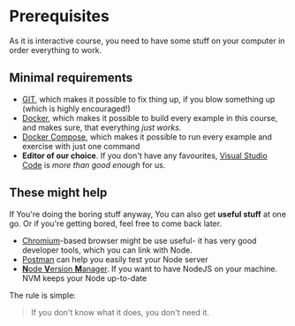 # Prerequisites
As it is interactive course, you need to have some stuff on your computer in order everything to work.

## Minimal requirements
- [GIT](), which makes it possible to fix thing up, if you blow something up (which is highly encouraged!)
- [Docker](https://docs.docker.com/install/), which makes it possible to build every example in this course, and makes sure, that everything _just works_.
- [Docker Compose](https://github.com/Yelp/docker-compose/blob/master/docs/install.md), which makes it possible to run every example and exercise with just one command
- **Editor of our choice**. If you don't have any favourites, [Visual Studio Code](https://code.visualstudio.com/) is _more than good enough_ for us.

## These might help
If You're doing the boring stuff anyway, You can also get **useful stuff** at one go. Or if you're getting bored, feel free to come back later.
  - [Chromium](https://www.chromium.org/)\-based browser might be use useful- it has very good developer tools, which you can link with Node.
  - [Postman](https://www.getpostman.com/) can help you easily test your Node server
  - [**N**ode **V**ersion **M**anager](https://github.com/nvm-sh/nvm#installation-and-update). 
  If you want to have NodeJS on your machine. NVM keeps your Node up-to-date

The rule is simple:
> If you don't know what it does, you don't need it.
